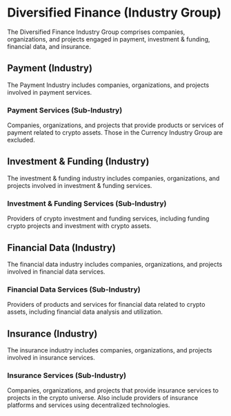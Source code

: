 # Diversified Finance (Industry Group)

The Diversified Finance Industry Group comprises companies, organizations, and projects engaged in payment, investment & funding, financial data, and insurance.



## Payment (Industry)

The Payment Industry includes companies, organizations, and projects involved in payment services.

### Payment Services (Sub-Industry)

Companies, organizations, and projects that provide products or services of payment related to crypto assets. Those in the Currency Industry Group are excluded.





## Investment & Funding (Industry)

The investment & funding industry includes companies, organizations, and projects involved in investment & funding services.

### Investment & Funding Services (Sub-Industry)

Providers of crypto investment and funding services, including funding crypto projects and investment with crypto assets.





## Financial Data (Industry)

The financial data industry includes companies, organizations, and projects involved in financial data services.

### Financial Data Services (Sub-Industry)

Providers of products and services for financial data related to crypto assets, including financial data analysis and utilization.





## Insurance (Industry)

The insurance industry includes companies, organizations, and projects involved in insurance services.

### Insurance Services (Sub-Industry)

Companies, organizations, and projects that provide insurance services to projects in the crypto universe. Also include providers of insurance platforms and services using decentralized technologies.
